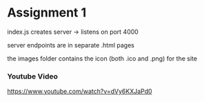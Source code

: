 # Assignment 1

index.js creates server -> listens on port 4000

server endpoints are in separate .html pages

the images folder contains the icon (both .ico and .png) for the site

### Youtube Video
https://www.youtube.com/watch?v=dVy6KXJaPd0

